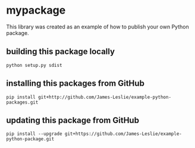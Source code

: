 # mypackage
This library was created as an example of how to publish your own Python package.

## building this package locally
`python setup.py sdist`

## installing this packages from GitHub
`pip install git+http://github.com/James-Leslie/example-python-packages.git`

## updating this package from GitHub
`pip install --upgrade git+https://github.com/James-Leslie/example-python-package.git`
